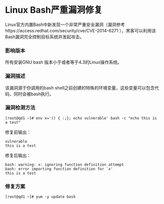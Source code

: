 # Linux Bash严重漏洞修复

Linux官方内置Bash中新发现一个非常严重安全漏洞（漏洞参考https://access.redhat.com/security/cve/CVE-2014-6271  ），黑客可以利用该Bash漏洞完全控制目标系统并发起攻击。

### 影响版本
所有安装GNU bash 版本小于或者等于4.3的Linux操作系统。  

### 漏洞描述
该漏洞源于你调用的bash shell之前创建的特殊的环境变量，这些变量可以包含代码，同时会被bash执行。 

### 漏洞检测方法
```
[root@qd1 ~]# env x='() { :;}; echo vulnerable' bash -c "echo this is a test" 
```

修复前输出：
```
vulnerable
this is a test
```

修复后输出：
```
bash: warning: x: ignoring function definition attempt
bash: error importing function definition for `x'
this is a test
```


### 修复方案
```
[root@qd1 ~]# yum -y update bash 
```